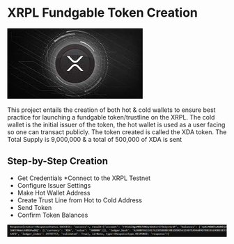 # XRPL Fundgable Token Creation

![An Image of XRPL Token](XRPL_Token.jpg)



This project  entails the creation of both hot & cold wallets to ensure best practice for launching a fundgable token/trustline on the XRPL. The cold wallet is the initial issuer of the token, the hot wallet is used as a user facing so one can transact publicly. The token created is called the XDA token. The Total Supply is 9,000,000 & a total of 500,000 of XDA is sent

## Step-by-Step Creation

* Get Credentials
*Connect to the XRPL Testnet
* Configure Issuer Settings
* Make Hot Wallet Address
* Create Trust Line from Hot to Cold Address
* Send Token
* Confirm Token Balances


![An Image of XRPL Token Response](XRPL_Response.png)

